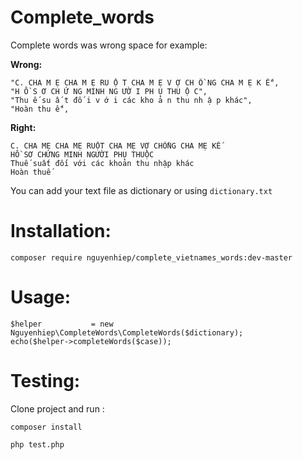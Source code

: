 # Complete_words

Complete words was wrong space for example:

**Wrong:**

```
"C. CHA M Ẹ CHA M Ẹ RU Ộ T CHA M Ẹ V Ợ CH Ồ NG CHA M Ẹ K Ế",
"H Ồ S Ơ CH Ứ NG MINH NG ƯỜ I PH Ụ THU Ộ C",
"Thu ế su ấ t đố i v ớ i các kho ả n thu nh ậ p khác",
"Hoàn thu ế",
```

**Right:**

```
C. CHA MẸ CHA MẸ RUỘT CHA MẸ VỢ CHỒNG CHA MẸ KẾ
HỒ SƠ CHỨNG MINH NGƯỜI PHỤ THUỘC
Thuế suất đối với các khoản thu nhập khác
Hoàn thuế
```

You can add your text file as dictionary or using `dictionary.txt`

# Installation:

```shell
composer require nguyenhiep/complete_vietnames_words:dev-master
```

# Usage:

```phpt
$helper           = new Nguyenhiep\CompleteWords\CompleteWords($dictionary);
echo($helper->completeWords($case));
```

# Testing:

Clone project and run :

```shell
composer install
```

```shell
php test.php
```
